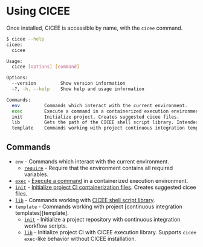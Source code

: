 # Using CICEE

Once installed, CICEE is accessible by name, with the `cicee` command.

```bash
$ cicee --help
cicee:
  cicee

Usage:
  cicee [options] [command]

Options:
  --version         Show version information
  -?, -h, --help    Show help and usage information

Commands:
  env         Commands which interact with the current environment.
  exec        Execute a command in a containerized execution environment.
  init        Initialize project. Creates suggested cicee files.
  lib         Gets the path of the CICEE shell script library. Intended to be used as the target of 'source', i.e., 'source "$(cicee lib --shell bash)"'.
  template    Commands working with project continuous integration templates.
```

## Commands

* `env` - Commands which interact with the current environment.
  * [`require`][env-require] - Require that the environment contains all required variables.
* [`exec`][execute] - [Execute a command][execute] in a containerized execution environment.
* [`init`][initialize] - [Initialize project CI containerization files][initialize]. Creates suggested cicee files.
* [`lib`][lib] - Commands working with [CICEE shell script library][lib].
* `template` - Commands working with project [continuous integration templates][template].
  * [`init`][template-init] - Initialize a project repository with continuous integration workflow scripts.
  * [`lib`][template-lib] - Initialize project CI with CICEE execution library. Supports `cicee exec`-like behavior without CICEE installation.

[docker-compose-command]: https://docs.docker.com/compose/compose-file/compose-file-v3/#command
[docker-compose-entrypoint]: https://docs.docker.com/compose/compose-file/compose-file-v3/#entrypoint
[env-require]: ./env-require.md
[execute]: ./execute.md
[initialize]: ./initialize.md
[lib]: ./ci-library.md
[project's docker-compose file]: ../use/project-structure.md
[template-init]: ./template-init.md
[template-lib]: ./template-lib.md

